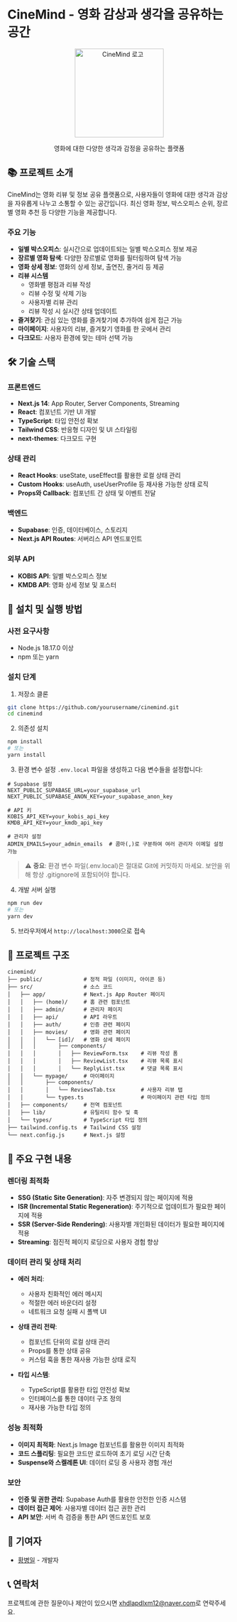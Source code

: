 # CineMind - 영화 감상과 생각을 공유하는 공간

<div align="center">
  <img src="public/cinemind-logo.png" alt="CineMind 로고" width="200" />
  <p>영화에 대한 다양한 생각과 감정을 공유하는 플랫폼</p>
</div>

## 📚 프로젝트 소개

CineMind는 영화 리뷰 및 정보 공유 플랫폼으로, 사용자들이 영화에 대한 생각과 감상을 자유롭게 나누고 소통할 수 있는 공간입니다. 최신 영화 정보, 박스오피스 순위, 장르별 영화 추천 등 다양한 기능을 제공합니다.

### 주요 기능

- **일별 박스오피스**: 실시간으로 업데이트되는 일별 박스오피스 정보 제공
- **장르별 영화 탐색**: 다양한 장르별로 영화를 필터링하여 탐색 가능
- **영화 상세 정보**: 영화의 상세 정보, 출연진, 줄거리 등 제공
- **리뷰 시스템**
  - 영화별 평점과 리뷰 작성
  - 리뷰 수정 및 삭제 기능
  - 사용자별 리뷰 관리
  - 리뷰 작성 시 실시간 상태 업데이트
- **즐겨찾기**: 관심 있는 영화를 즐겨찾기에 추가하여 쉽게 접근 가능
- **마이페이지**: 사용자의 리뷰, 즐겨찾기 영화를 한 곳에서 관리
- **다크모드**: 사용자 환경에 맞는 테마 선택 가능

## 🛠️ 기술 스택

### 프론트엔드

- **Next.js 14**: App Router, Server Components, Streaming
- **React**: 컴포넌트 기반 UI 개발
- **TypeScript**: 타입 안전성 확보
- **Tailwind CSS**: 반응형 디자인 및 UI 스타일링
- **next-themes**: 다크모드 구현

### 상태 관리

- **React Hooks**: useState, useEffect를 활용한 로컬 상태 관리
- **Custom Hooks**: useAuth, useUserProfile 등 재사용 가능한 상태 로직
- **Props와 Callback**: 컴포넌트 간 상태 및 이벤트 전달

### 백엔드

- **Supabase**: 인증, 데이터베이스, 스토리지
- **Next.js API Routes**: 서버리스 API 엔드포인트

### 외부 API

- **KOBIS API**: 일별 박스오피스 정보
- **KMDB API**: 영화 상세 정보 및 포스터

## 🚀 설치 및 실행 방법

### 사전 요구사항

- Node.js 18.17.0 이상
- npm 또는 yarn

### 설치 단계

1. 저장소 클론

```bash
git clone https://github.com/yourusername/cinemind.git
cd cinemind
```

2. 의존성 설치

```bash
npm install
# 또는
yarn install
```

3. 환경 변수 설정
   `.env.local` 파일을 생성하고 다음 변수들을 설정합니다:

```
# Supabase 설정
NEXT_PUBLIC_SUPABASE_URL=your_supabase_url
NEXT_PUBLIC_SUPABASE_ANON_KEY=your_supabase_anon_key

# API 키
KOBIS_API_KEY=your_kobis_api_key
KMDB_API_KEY=your_kmdb_api_key

# 관리자 설정
ADMIN_EMAILS=your_admin_emails  # 콤마(,)로 구분하여 여러 관리자 이메일 설정 가능
```

> ⚠️ **중요**: 환경 변수 파일(.env.local)은 절대로 Git에 커밋하지 마세요. 보안을 위해 항상 .gitignore에 포함되어야 합니다.

4. 개발 서버 실행

```bash
npm run dev
# 또는
yarn dev
```

5. 브라우저에서 `http://localhost:3000`으로 접속

## 📂 프로젝트 구조

```
cinemind/
├── public/             # 정적 파일 (이미지, 아이콘 등)
├── src/                # 소스 코드
│   ├── app/            # Next.js App Router 페이지
│   │   ├── (home)/     # 홈 관련 컴포넌트
│   │   ├── admin/      # 관리자 페이지
│   │   ├── api/        # API 라우트
│   │   ├── auth/       # 인증 관련 페이지
│   │   ├── movies/     # 영화 관련 페이지
│   │   │   └── [id]/   # 영화 상세 페이지
│   │   │       ├── components/
│   │   │       │   ├── ReviewForm.tsx    # 리뷰 작성 폼
│   │   │       │   ├── ReviewList.tsx    # 리뷰 목록 표시
│   │   │       │   └── ReplyList.tsx     # 댓글 목록 표시
│   │   └── mypage/     # 마이페이지
│   │       ├── components/
│   │       │   └── ReviewsTab.tsx        # 사용자 리뷰 탭
│   │       └── types.ts                  # 마이페이지 관련 타입 정의
│   ├── components/     # 전역 컴포넌트
│   ├── lib/            # 유틸리티 함수 및 훅
│   └── types/          # TypeScript 타입 정의
├── tailwind.config.ts  # Tailwind CSS 설정
└── next.config.js      # Next.js 설정
```

## 🌟 주요 구현 내용

### 렌더링 최적화

- **SSG (Static Site Generation)**: 자주 변경되지 않는 페이지에 적용
- **ISR (Incremental Static Regeneration)**: 주기적으로 업데이트가 필요한 페이지에 적용
- **SSR (Server-Side Rendering)**: 사용자별 개인화된 데이터가 필요한 페이지에 적용
- **Streaming**: 점진적 페이지 로딩으로 사용자 경험 향상

### 데이터 관리 및 상태 처리

- **에러 처리**:

  - 사용자 친화적인 에러 메시지
  - 적절한 에러 바운더리 설정
  - 네트워크 요청 실패 시 폴백 UI

- **상태 관리 전략**:

  - 컴포넌트 단위의 로컬 상태 관리
  - Props를 통한 상태 공유
  - 커스텀 훅을 통한 재사용 가능한 상태 로직

- **타입 시스템**:
  - TypeScript를 활용한 타입 안전성 확보
  - 인터페이스를 통한 데이터 구조 정의
  - 재사용 가능한 타입 정의

### 성능 최적화

- **이미지 최적화**: Next.js Image 컴포넌트를 활용한 이미지 최적화
- **코드 스플리팅**: 필요한 코드만 로드하여 초기 로딩 시간 단축
- **Suspense와 스켈레톤 UI**: 데이터 로딩 중 사용자 경험 개선

### 보안

- **인증 및 권한 관리**: Supabase Auth를 활용한 안전한 인증 시스템
- **데이터 접근 제어**: 사용자별 데이터 접근 권한 관리
- **API 보안**: 서버 측 검증을 통한 API 엔드포인트 보호

## 👥 기여자

- [황병일](https://github.com/ghkdquddlf) - 개발자

## 📞 연락처

프로젝트에 관한 질문이나 제안이 있으시면 [xhdlapdlxm12@naver.com](mailto:xhdlapdlxm12@naver.com)로 연락주세요.

